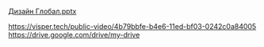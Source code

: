 
[Дизайн Глобал.pptx](https://github.com/OlgaChubova205/6-semestr/files/10410302/default.pptx)



https://visper.tech/public-video/4b79bbfe-b4e6-11ed-bf03-0242c0a84005
https://drive.google.com/drive/my-drive
